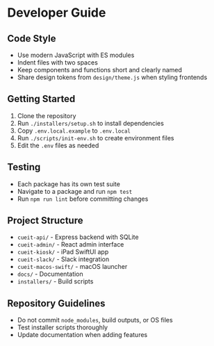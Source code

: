 # Developer Guide

## Code Style
- Use modern JavaScript with ES modules
- Indent files with two spaces
- Keep components and functions short and clearly named
- Share design tokens from `design/theme.js` when styling frontends

## Getting Started
1. Clone the repository
2. Run `./installers/setup.sh` to install dependencies
3. Copy `.env.local.example` to `.env.local`
4. Run `./scripts/init-env.sh` to create environment files
5. Edit the `.env` files as needed

## Testing
- Each package has its own test suite
- Navigate to a package and run `npm test`
- Run `npm run lint` before committing changes

## Project Structure
- `cueit-api/` - Express backend with SQLite
- `cueit-admin/` - React admin interface  
- `cueit-kiosk/` - iPad SwiftUI app
- `cueit-slack/` - Slack integration
- `cueit-macos-swift/` - macOS launcher
- `docs/` - Documentation
- `installers/` - Build scripts

## Repository Guidelines
- Do not commit `node_modules`, build outputs, or OS files
- Test installer scripts thoroughly
- Update documentation when adding features
